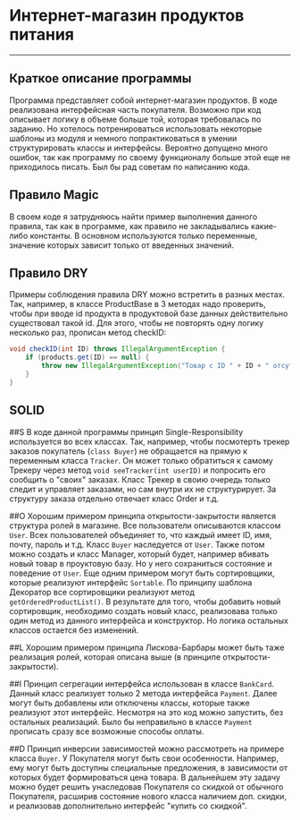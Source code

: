 # Интернет-магазин продуктов питания
___
## Краткое описание программы
Программа представляет собой интернет-магазин продуктов. В коде реализована интерфейсная часть покупателя. Возможно при 
код описывает логику в объеме больше той, которая требовалась по заданию. Но хотелось потренироваться использовать
некоторые шаблоны из модуля и немного попрактиковаться в умении структурировать классы и интерфейсы. Вероятно допущено 
много ошибок, так как программу по своему функционалу больше этой еще не приходилось писать. Был бы рад советам по написанию
кода.

## Правило Magic
В своем коде я затрудняюсь найти пример выполнения данного правила, так как в программе, как правило не закладывались
какие-либо константы. В основном используются только переменные, значение которых зависит только от введенных значений.

## Правило DRY
Примеры соблюдения правила DRY можно встретить в разных местах. Так, например, в классе ProductBase в 3 методах надо проверить, 
чтобы при вводе id продукта в продуктовой базе данных действительно существовал такой id. Для этого, чтобы
не повторять одну логику несколько раз, прописан метод checkID:
```java
void checkID(int ID) throws IllegalArgumentException {
    if (products.get(ID) == null) {
        throw new IllegalArgumentException("Товар с ID " + ID + " отсутствует");
    }
}
```
## SOLID
##S
В коде данной программы принцип Single-Responsibility используется во всех классах. Так, например, чтобы посмотерть трекер
заказов покупатель (`class Buyer`) не обращается на прямую к переменным класса `Tracker`. Он может только обратиться к самому 
Трекеру через метод `void seeTracker(int userID)` и попросить его сообщить о "своих" заказах.
Класс Трекер в своию очередь только следит и управляет заказами, но сам внутри их не структурирует. За структуру заказа 
отдельно отвечает класс Order и т.д.

##О
Хорошим примером принципа открытости-закрытости является структура ролей в магазине. Все пользователи описываются классом
`User`. Всех пользователей объединяет то, что каждый имеет ID, имя, почту, пароль и т.д. Класс `Buyer` наследуется от `User`.
Также потом можно создать и класс Manager, который будет, например вбивать новый товар в проуктовую базу. Но у него 
сохраниться состояние и поведение от `User`.
Еще одним примером могут быть сортировщики, которые реализуют интерфейс `Sortable`. По принципу шаблона Декоратор все
сортировщики реализуют метод `getOrderedProductList()`. В результате для того, чтобы добавить новый сортировщик, необходимо
создать новый класс, реализовава только один метод из данного интерфейса и конструктор. Но логика остальных классов остается
без изменений.

##L
Хорошим примером принципа Лискова-Барбары может быть таже реализация ролей, которая описана выше (в принципе открытости-закрытости).

##I
Принцип сегрегации интерфейса использован в классе `BankCard`. Данный класс реализует только 2 метода интерфейса `Payment`.
Далее могут быть добавлены или отключены классы, которые также реализуют этот интерфейс. Несмотря на это код можно запустить,
без остальных реализаций. Было бы неправильно в классе `Payment` прописать сразу все возможные способы оплаты.

##D
Принцип инверсии зависимостей можно рассмотреть на примере класса `Buyer`. У Покупателя могут быть свои особенности. Например,
ему могут быть доступны специальные предложения, в зависимости от которых будет формироваться цена товара. В дальнейшем 
эту задачу можно будет решить унаследовав Покупателя со скидкой от обычного Покупателя, расширив состояние нового класса
наличием доп. скидки, и реализовав дополнительно интерфейс "купить со скидкой".